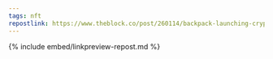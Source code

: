 ```yaml
---
tags: nft
repostlink: https://www.theblock.co/post/260114/backpack-launching-cryptocurrency-exchange-with-dubai-license
---
```


{% include embed/linkpreview-repost.md %}
